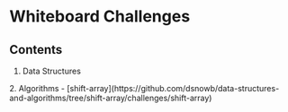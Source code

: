 # Whiteboard Challenges

## Contents
1. Data Structures
<None>
2. Algorithms
- [shift-array](https://github.com/dsnowb/data-structures-and-algorithms/tree/shift-array/challenges/shift-array)
